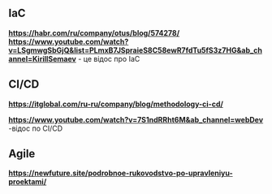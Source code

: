## IaC 
__https://habr.com/ru/company/otus/blog/574278/__
__https://www.youtube.com/watch?v=LSgmwgSbGjQ&list=PLmxB7JSpraieS8C58ewR7fdTu5fS3z7HG&ab_channel=KirillSemaev__ - це відос про IaC 
## CI/CD
__https://itglobal.com/ru-ru/company/blog/methodology-ci-cd/__

__https://www.youtube.com/watch?v=7S1ndRRht6M&ab_channel=webDev__ -відос по CI/CD 

## Agile
__https://newfuture.site/podrobnoe-rukovodstvo-po-upravleniyu-proektami/__